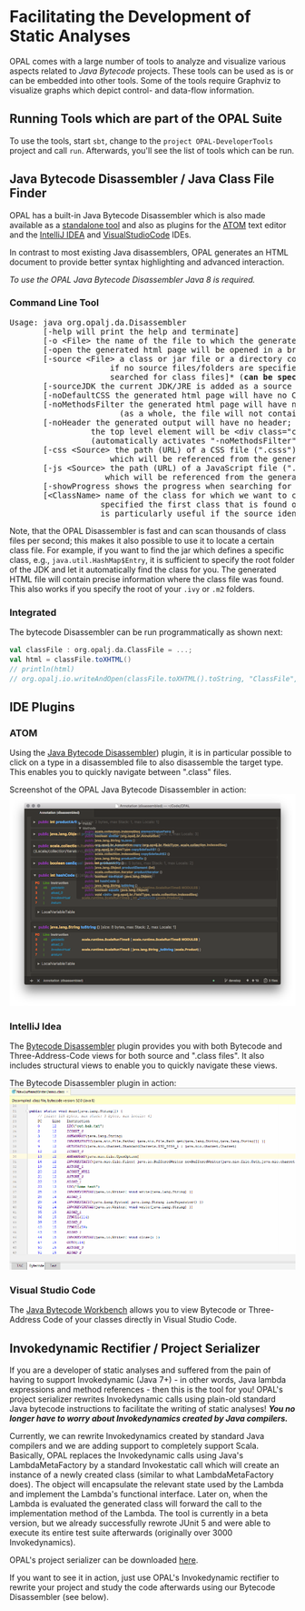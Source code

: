 # Facilitating the Development of Static Analyses
OPAL comes with a large number of tools to analyze and visualize various aspects related to *Java Bytecode* projects. These tools can be used as is or can be embedded into other tools. Some of the tools require Graphviz to visualize graphs which depict control- and data-flow information.

## Running Tools which are part of the OPAL Suite
To use the tools, start `sbt`, change to the `project OPAL-DeveloperTools` project and call `run`. Afterwards, you'll see the list of tools which can be run.

## Java Bytecode Disassembler / Java Class File Finder
OPAL has a built-in Java Bytecode Disassembler which is also made available as a [standalone tool](/artifacts/OPALDisassembler.jar) and also as plugins for the [ATOM](https://atom.io/) text editor and the [IntelliJ IDEA](https://www.jetbrains.com/idea/) and [VisualStudioCode](https://code.visualstudio.com/) IDEs.

In contrast to most existing Java disassemblers, OPAL generates an HTML document to provide better syntax highlighting and advanced interaction.

*To use the OPAL Java Bytecode Disassembler Java 8 is required.*

### Command Line Tool

<pre>
Usage: java org.opalj.da.Disassembler
       [-help <tt>will print the help and terminate</tt>]
       [-o &lt;File&gt; <tt>the name of the file to which the generated html page should be written</tt>]
       [-open <tt>the generated html page will be opened in a browser</tt>]
       [-source &lt;File&gt; <tt>a class or jar file or a directory containing jar or class files;
                     if no source files/folders are specified the current folder will be
                     searched for class files</tt>]* (<tt><b>can be specified multiple times</b></tt>)
       [-sourceJDK <tt>the current JDK/JRE is added as a source folder</tt>]
       [-noDefaultCSS <tt>the generated html page will have no CSS styling</tt>]
       [-noMethodsFilter <tt>the generated html page will have no embedded means to filter methods
                       (as a whole, the file will not contain any JavaScript code)</tt>]
       [-noHeader <tt>the generated output will have no header;
                 the top level element will be &lt;div class="class_file"&gt;...&lt;/div&gt;
                 (automatically activates "-noMethodsFilter" and "-noDefaultCSS")</tt>]
       [-css &lt;Source&gt; <tt>the path (URL) of a CSS file (".csss")
                     which will be referenced from the generated HTML page</tt>]
       [-js &lt;Source&gt; <tt>the path (URL) of a JavaScript file (".js")
                    which will be referenced from the generated HTML page</tt>]
       [-showProgress <tt>shows the progress when searching for the class file</tt>]
       [&lt;ClassName&gt; <tt>name of the class for which we want to create the HTML page; if not
                   specified the first class that is found on the given path is taken; this
                   is particularly useful if the source identifies a particular ".class" file</tt>]
</pre>

Note, that the OPAL Disassembler is fast and can scan thousands of class files per second; this makes it also possible to use it to locate a certain class file. For example, if you want to find the jar which defines a specific class, e.g., `java.util.HashMap$Entry`, it is sufficient to specify the root folder of the JDK and let it automatically find the class for you. The generated HTML file will contain precise information where the class file was found. This also works if you specify the root of your `.ivy` or `.m2` folders.

### Integrated
The bytecode Disassembler can be run programmatically as shown next:

```scala
val classFile : org.opalj.da.ClassFile = ...;
val html = classFile.toXHTML()
// println(html)
// org.opalj.io.writeAndOpen(classFile.toXHTML().toString, "ClassFile", ".html")
```

## IDE Plugins

### ATOM
Using the [Java Bytecode Disassembler](https://atom.io/packages/java-bytecode-disassembler)) plugin, it is in particular possible to click on a type in a disassembled file to also disassemble the target type. This enables you to quickly navigate between ".class" files.

Screenshot of the OPAL Java Bytecode Disassembler in action:
![ATOM - OPAL Disassembler](images/ATOM-OPAL-Disassembler-2017-07-13.png)

### IntelliJ Idea
The [Bytecode Disassembler](https://plugins.jetbrains.com/plugin/11566-bytecode-disassembler) plugin provides you with both Bytecode and Three-Address-Code views for both source and ".class files". It also includes structural views to enable you to quickly navigate these views.

The Bytecode Disassembler plugin in action:
![IntelliJ IDEA - Bytecode Disassembler](images/IntelliJPluginExample.gif)

### Visual Studio Code
The [Java Bytecode Workbench](https://marketplace.visualstudio.com/items?itemName=STG.java-bytecode-workbench) allows you to view Bytecode or Three-Address Code of your classes directly in Visual Studio Code.

## Invokedynamic Rectifier / Project Serializer

If you are a developer of static analyses and suffered from the pain of having to support Invokedynamic (Java 7+) - in other words, Java lambda expressions and method references - then this is the tool for you! OPAL's project serializer rewrites Invokedynamic calls using plain-old standard Java bytecode instructions to facilitate the writing of static analyses! ___You no longer have to worry about Invokedynamics created by Java compilers.___

Currently, we can rewrite Invokedynamics created by standard Java compilers and we are adding support to completely support Scala. Basically, OPAL replaces the Invokedynamic calls using Java's LambdaMetaFactory by a standard Invokestatic call which will create an instance of a newly created class (similar to what LambdaMetaFactory does). The object will encapsulate the relevant state used by the Lambda and implement the Lambda's functional interface. Later on, when the Lambda is evaluated the generated class will forward the call to the implementation method of the Lambda. The tool is currently in a beta version, but we already successfully rewrote JUnit 5 and were able to execute its entire test suite afterwards (originally over 3000 Invokedynamics).

OPAL's project serializer can be downloaded [here](/artifacts/OPALInvokedynamicRectifier.jar).

If you want to see it in action, just use OPAL's Invokedynamic rectifier to rewrite your project and study the code afterwards using our Bytecode Disassembler (see below).